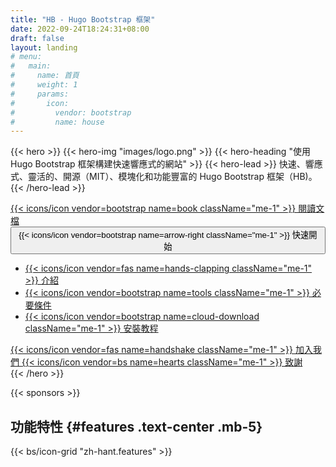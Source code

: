 ```yaml
---
title: "HB - Hugo Bootstrap 框架"
date: 2022-09-24T18:24:31+08:00
draft: false
layout: landing
# menu:
#   main:
#     name: 首頁
#     weight: 1
#     params:
#       icon:
#         vendor: bootstrap
#         name: house
---
```


{{< hero >}}
{{< hero-img "images/logo.png" >}}
{{< hero-heading "使用 Hugo Bootstrap 框架構建快速響應式的網站" >}}
{{< hero-lead >}}
快速、響應式、靈活的、開源（MIT）、模塊化和功能豐富的 Hugo Bootstrap 框架（HB)。
{{< /hero-lead >}}

<div class="mt-4 d-flex align-items-center justify-content-center flex-wrap">
  <a class="btn btn-lg btn-primary fw-semibold mb-2 py-3 mx-2" href="{{< relref `docs` >}}">
    {{< icons/icon vendor=bootstrap name=book className="me-1" >}} 閱讀文檔
  </a>
  <div class="btn-group btn-group-lg">
    <button type="button" class="btn btn-success dropdown-toggle fw-semibold mb-2 py-3 mx-2" data-bs-toggle="dropdown" aria-expanded="false">
      {{< icons/icon vendor=bootstrap name=arrow-right className="me-1" >}} 快速開始
    </button>
    <ul class="dropdown-menu">
      <li>
        <a class="dropdown-item" href="{{< relref `docs/getting-started/introduction` >}}">
          {{< icons/icon vendor=fas name=hands-clapping className="me-1" >}} 介紹
        </a>
      </li>
      <li>
        <a class="dropdown-item" href="{{< relref `docs/getting-started/prerequisites` >}}">
          {{< icons/icon vendor=bootstrap name=tools className="me-1" >}} 必要條件
        </a>
      </li>
      <li>
        <a class="dropdown-item" href="{{< relref `docs/getting-started/installation` >}}">
          {{< icons/icon vendor=bootstrap name=cloud-download className="me-1" >}} 安裝教程
        </a>
      </li>
    </ul>
  </div>
  <a class="btn btn-lg btn-outline-primary fw-semibold mb-2 py-3 mx-2" href="{{< relref `docs/join-us` >}}">
    {{< icons/icon vendor=fas name=handshake className="me-1" >}} 加入我們
  </a>
  <a class="btn btn-lg btn-outline-danger fw-semibold mb-2 py-3 mx-2" href="{{< relref `thanks` >}}">
    {{< icons/icon vendor=bs name=hearts className="me-1" >}} 致謝
  </a>
</div>
{{< /hero >}}

{{< sponsors >}}

## 功能特性 {#features .text-center .mb-5}

{{< bs/icon-grid "zh-hant.features" >}}
